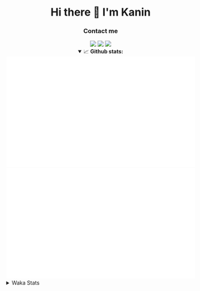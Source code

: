 <div align="center">
 <h1>Hi there 👋 I'm Kanin</h1>
 <h3>Contact me</h3>
 <a href="mailto:im@kanin.dev"><img src="https://img.shields.io/badge/gmail-%23D14836.svg?&style=for-the-badge&logo=gmail&logoColor=white"/></a>
 <a href="https://twitter.com/KaninTwt"><img src="https://img.shields.io/badge/twitter-%231DA1F2.svg?&style=for-the-badge&logo=twitter&logoColor=white"/></a>
 <a href="https://www.linkedin.com/in/KaninDev"><img src="https://img.shields.io/badge/linkedin-%230077B5.svg?&style=for-the-badge&logo=linkedin&logoColor=white"/></a>
<details open>
  <summary>📈 <b>Github stats:</b></summary>
  <img src="https://github.com/Kanin/Kanin/blob/master/scripts/GitHubStats/generated/overview.svg"/>
  <img src="https://github.com/Kanin/Kanin/blob/master/scripts/GitHubStats/generated/languages.svg"/>
</details>
</div>

<details>
 <summary>Waka Stats</summary>

<!--START_SECTION:waka-->
![Code Time](http://img.shields.io/badge/Code%20Time-2%2C497%20hrs%2025%20mins-blue)

![Profile Views](http://img.shields.io/badge/Profile%20Views-0-blue)

![Lines of code](https://img.shields.io/badge/From%20Hello%20World%20I%27ve%20Written-647.6%20thousand%20lines%20of%20code-blue)

**🐱 My GitHub Data** 

> 📦 179.0 kB Used in GitHub's Storage 
 > 
> 🏆 186 Contributions in the Year 2024
 > 
> 🚫 Not Opted to Hire
 > 
> 📜 26 Public Repositories 
 > 
> 🔑 17 Private Repositories 
 > 
**I'm an Early 🐤** 

```text
🌞 Morning                2788 commits        ███████░░░░░░░░░░░░░░░░░░   27.35 % 
🌆 Daytime                3033 commits        ███████░░░░░░░░░░░░░░░░░░   29.76 % 
🌃 Evening                2932 commits        ███████░░░░░░░░░░░░░░░░░░   28.76 % 
🌙 Night                  1440 commits        ████░░░░░░░░░░░░░░░░░░░░░   14.13 % 
```
📅 **I'm Most Productive on Monday** 

```text
Monday                   1980 commits        █████░░░░░░░░░░░░░░░░░░░░   19.43 % 
Tuesday                  1452 commits        ████░░░░░░░░░░░░░░░░░░░░░   14.25 % 
Wednesday                1015 commits        ██░░░░░░░░░░░░░░░░░░░░░░░   09.96 % 
Thursday                 1573 commits        ████░░░░░░░░░░░░░░░░░░░░░   15.43 % 
Friday                   1712 commits        ████░░░░░░░░░░░░░░░░░░░░░   16.80 % 
Saturday                 989 commits         ██░░░░░░░░░░░░░░░░░░░░░░░   09.70 % 
Sunday                   1472 commits        ████░░░░░░░░░░░░░░░░░░░░░   14.44 % 
```


📊 **This Week I Spent My Time On** 

```text
🕑︎ Time Zone: America/New_York

💬 Programming Languages: 
Python                   1 hr 59 mins        █████████████████████████   99.06 % 
.env file                1 min               ░░░░░░░░░░░░░░░░░░░░░░░░░   00.94 % 
GitIgnore file           0 secs              ░░░░░░░░░░░░░░░░░░░░░░░░░   00.00 % 

🔥 Editors: 
PyCharm                  2 hrs               █████████████████████████   100.00 % 

🐱‍💻 Projects: 
NailaDjango              2 hrs               █████████████████████████   100.00 % 

💻 Operating System: 
Windows                  2 hrs               █████████████████████████   100.00 % 
```

**I Mostly Code in Python** 

```text
Python                   32 repos            █████████████████░░░░░░░░   68.09 % 
Java                     5 repos             ███░░░░░░░░░░░░░░░░░░░░░░   10.64 % 
HTML                     3 repos             ██░░░░░░░░░░░░░░░░░░░░░░░   06.38 % 
TypeScript               2 repos             █░░░░░░░░░░░░░░░░░░░░░░░░   04.26 % 
Kotlin                   1 repo              █░░░░░░░░░░░░░░░░░░░░░░░░   02.13 % 
```



**Timeline**

![Lines of Code chart](https://raw.githubusercontent.com/Kanin/Kanin/master/assets/bar_graph.png)


 Last Updated on 14/12/2024 19:04:48 UTC
<!--END_SECTION:waka-->
</details>
